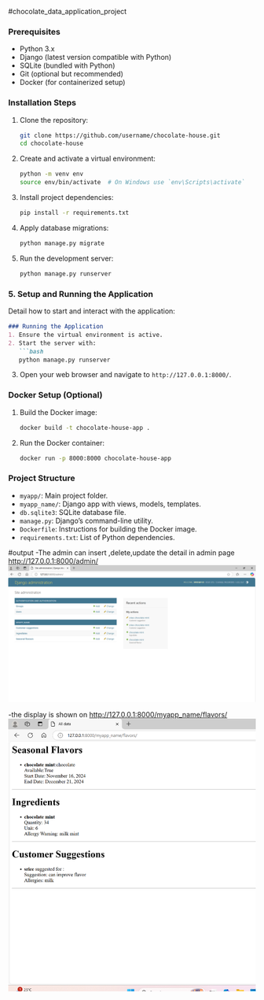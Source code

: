 #chocolate_data_application_project

### Prerequisites
- Python 3.x
- Django (latest version compatible with Python)
- SQLite (bundled with Python)
- Git (optional but recommended)
- Docker (for containerized setup)

### Installation Steps
1. Clone the repository:
   ```bash
   git clone https://github.com/username/chocolate-house.git
   cd chocolate-house
   ```

2. Create and activate a virtual environment:
   ```bash
   python -m venv env
   source env/bin/activate  # On Windows use `env\Scripts\activate`
   ```

3. Install project dependencies:
   ```bash
   pip install -r requirements.txt
   ```

4. Apply database migrations:
   ```bash
   python manage.py migrate
   ```

5. Run the development server:
   ```bash
   python manage.py runserver
   ```

### 5. **Setup and Running the Application**
Detail how to start and interact with the application:
```markdown
### Running the Application
1. Ensure the virtual environment is active.
2. Start the server with:
   ```bash
   python manage.py runserver
   ```
3. Open your web browser and navigate to `http://127.0.0.1:8000/`.

### Docker Setup (Optional)
1. Build the Docker image:
   ```bash
   docker build -t chocolate-house-app .
   ```
2. Run the Docker container:
   ```bash
   docker run -p 8000:8000 chocolate-house-app
   ```
### Project Structure
- `myapp/`: Main project folder.
- `myapp_name/`: Django app with views, models, templates.
- `db.sqlite3`: SQLite database file.
- `manage.py`: Django’s command-line utility.
- `Dockerfile`: Instructions for building the Docker image.
- `requirements.txt`: List of Python dependencies.

#output
-The admin can insert ,delete,update the detail in admin page  http://127.0.0.1:8000/admin/
![image alt](https://github.com/srieeamruthaa/chocolate_data_project/blob/3978a30e68e03bd8e1e34217bded057b2d87ba92/Screenshot%202024-11-16%20165205.png)

-the display is shown on http://127.0.0.1:8000/myapp_name/flavors/
![image alt](https://github.com/srieeamruthaa/chocolate_data_project/blob/03b2046b8ae4a5f9b99cdee6dda3c02b5170457f/Screenshot%202024-11-16%20163723.png)

